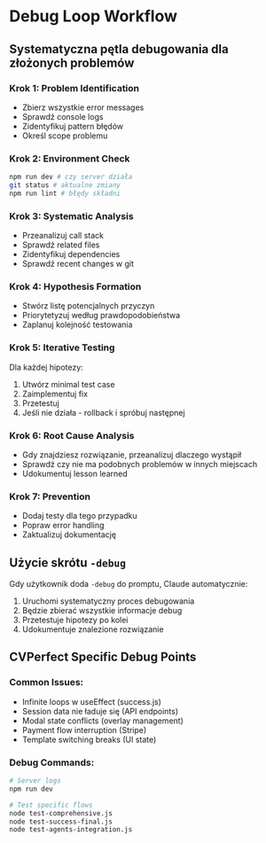 # Debug Loop Workflow

## Systematyczna pętla debugowania dla złożonych problemów

### Krok 1: Problem Identification
- Zbierz wszystkie error messages
- Sprawdź console logs
- Zidentyfikuj pattern błędów
- Określ scope problemu

### Krok 2: Environment Check
```bash
npm run dev # czy server działa
git status # aktualne zmiany
npm run lint # błędy składni
```

### Krok 3: Systematic Analysis
- Przeanalizuj call stack
- Sprawdź related files
- Zidentyfikuj dependencies
- Sprawdź recent changes w git

### Krok 4: Hypothesis Formation
- Stwórz listę potencjalnych przyczyn
- Priorytetyzuj według prawdopodobieństwa
- Zaplanuj kolejność testowania

### Krok 5: Iterative Testing
Dla każdej hipotezy:
1. Utwórz minimal test case
2. Zaimplementuj fix
3. Przetestuj
4. Jeśli nie działa - rollback i spróbuj następnej

### Krok 6: Root Cause Analysis
- Gdy znajdziesz rozwiązanie, przeanalizuj dlaczego wystąpił
- Sprawdź czy nie ma podobnych problemów w innych miejscach
- Udokumentuj lesson learned

### Krok 7: Prevention
- Dodaj testy dla tego przypadku
- Popraw error handling
- Zaktualizuj dokumentację

## Użycie skrótu `-debug`

Gdy użytkownik doda `-debug` do promptu, Claude automatycznie:
1. Uruchomi systematyczny proces debugowania
2. Będzie zbierać wszystkie informacje debug
3. Przetestuje hipotezy po kolei
4. Udokumentuje znalezione rozwiązanie

## CVPerfect Specific Debug Points

### Common Issues:
- Infinite loops w useEffect (success.js)
- Session data nie ładuje się (API endpoints)
- Modal state conflicts (overlay management)
- Payment flow interruption (Stripe)
- Template switching breaks (UI state)

### Debug Commands:
```bash
# Server logs
npm run dev

# Test specific flows
node test-comprehensive.js
node test-success-final.js
node test-agents-integration.js
```
